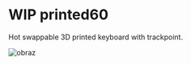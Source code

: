 # WIP printed60
Hot swappable 3D printed keyboard with trackpoint.

![obraz](https://user-images.githubusercontent.com/5563731/187087498-1f358457-d0be-4080-8cc1-bd6abbca9bd9.png)
